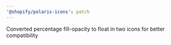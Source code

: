```yaml
---
'@shopify/polaris-icons': patch
---
```


Converted percentage fill-opacity to float in two icons for better compatibility
